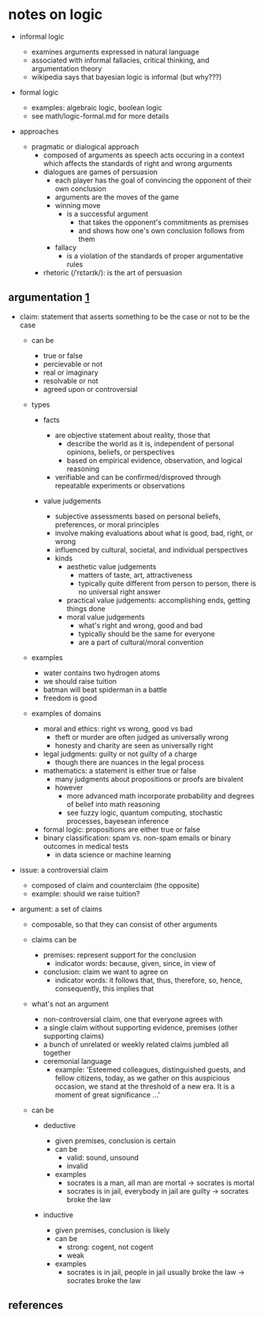 # notes on logic

- informal logic
  - examines arguments expressed in natural language
  - associated with informal fallacies, critical thinking, and argumentation theory
  - wikipedia says that bayesian logic is informal (but why???) 

- formal logic
  - examples: algebraic logic, boolean logic
  - see math/logic-formal.md for more details

- approaches
  - pragmatic or dialogical approach
    - composed of arguments as speech acts occuring in a context which affects the standards of right and wrong arguments
    - dialogues are games of persuasion
      - each player has the goal of convincing the opponent of their own conclusion
      - arguments are the moves of the game
      - winning move 
        - is a successful argument 
          - that takes the opponent's commitments as premises
          - and shows how one's own conclusion follows from them
      - fallacy
        - is a violation of the standards of proper argumentative rules
    - rhetoric (/ˈrɛtərɪk/): is the art of persuasion


## argumentation [1]

- claim: statement that asserts something to be the case or not to be the case
    - can be
      - true or false
      - percievable or not
      - real or imaginary
      - resolvable or not
      - agreed upon or controversial

    - types
      - facts
        - are objective statement about reality, those that
          - describe the world as it is, independent of personal opinions, beliefs, or perspectives
          - based on empirical evidence, observation, and logical reasoning
        - verifiable and can be confirmed/disproved through repeatable experiments or observations

      - value judgements
        - subjective assessments based on personal beliefs, preferences, or moral principles
        - involve making evaluations about what is good, bad, right, or wrong
        - influenced by cultural, societal, and individual perspectives
        - kinds
          - aesthetic value judgements
            - matters of taste, art, attractiveness
            - typically quite different from person to person, there is no universal right answer
          - practical value judgements: accomplishing ends, getting things done
          - moral value judgements
            - what's right and wrong, good and bad
            - typically should be the same for everyone
            - are a part of cultural/moral convention
        
    - examples
      - water contains two hydrogen atoms
      - we should raise tuition
      - batman will beat spiderman in a battle
      - freedom is good

    - examples of domains
      - moral and ethics: right vs wrong, good vs bad
        - theft or murder are often judged as universally wrong
        - honesty and charity are seen as universally right
      - legal judgments: guilty or not guilty of a charge
        - though there are nuances in the legal process
      - mathematics: a statement is either true or false
        - many judgments about propositions or proofs are bivalent
        - however
          - more advanced math incorporate probability and degrees of belief into math reasoning
          - see fuzzy logic, quantum computing, stochastic processes, bayesean inference
      - formal logic: propositions are either true or false
      - binary classification: spam vs. non-spam emails or binary outcomes in medical tests
        - in data science or machine learning

- issue: a controversial claim
  - composed of claim and counterclaim (the opposite)
  - example: should we raise tuition?

- argument: a set of claims
  - composable, so that they can consist of other arguments
  - claims can be
    - premises: represent support for the conclusion
      - indicator words: because, given, since, in view of
    - conclusion: claim we want to agree on
      - indicator words: it follows that, thus, therefore, so, hence, consequently, this implies that

  - what's not an argument
    - non-controversial claim, one that everyone agrees with
    - a single claim without supporting evidence, premises (other supporting claims)
    - a bunch of unrelated or weekly related claims jumbled all together
    - ceremonial language
      - example: 'Esteemed colleagues, distinguished guests, and fellow citizens, today, as we gather on this auspicious occasion, we stand at the threshold of a new era. It is a moment of great significance ...'
  
  - can be
    - deductive
      - given premises, conclusion is certain
      - can be
        - valid: sound, unsound
        - invalid
      - examples
        - socrates is a man, all man are mortal -> socrates is mortal
        - socrates is in jail, everybody in jail are guilty -> socrates broke the law
    
    - inductive
      - given premises, conclusion is likely 
      - can be
        - strong: cogent, not cogent
        - weak
      - examples
        - socrates is in jail, people in jail usually broke the law -> socrates broke the law


## references

[1]: https://www.youtube.com/playlist?list=PL447DFE6900523895 (FSU lectures: critical thinking)
